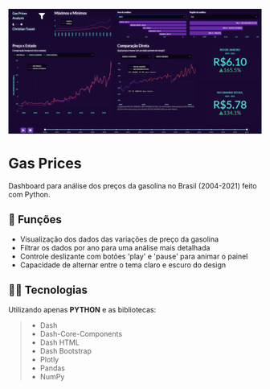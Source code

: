 ![Gas_Prices](https://github.com/christiantusset/dashboards-python/blob/master/gas-prices/assets/dash.png?raw=true)

# Gas Prices

Dashboard para análise dos preços da gasolina no Brasil (2004-2021) feito com Python.

## 🔧 Funções

- Visualização dos dados das variações de preço da gasolina
- Filtrar os dados por ano para uma análise mais detalhada
- Controle deslizante com botões 'play' e 'pause' para animar o painel
- Capacidade de alternar entre o tema claro e escuro do design

## 👨‍💻 Tecnologias

Utilizando apenas **PYTHON** e as bibliotecas:
> - Dash
> - Dash-Core-Components
> - Dash HTML
> - Dash Bootstrap
> - Plotly
> - Pandas
> - NumPy

